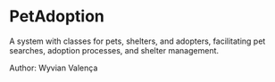 # PetAdoption
A system with classes for pets, shelters, and adopters, facilitating pet searches, adoption processes, and shelter management.

Author: Wyvian Valença
